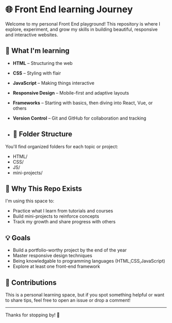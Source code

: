 # 🌐 Front End learning Journey

Welcome to my personal Front End playground! This repository is where I explore, experiment, and grow my skills in building beautiful, responsive and interactive websites.

## 🚀 What I'm learning

- **HTML** – Structuring the web
- **CSS** – Styling with flair
- **JavaScript** – Making things interactive
- **Responsive Design** – Mobile-first and adaptive layouts
- **Frameworks** – Starting with basics, then diving into React, Vue, or others
- **Version Control** – Git and GitHub for collaboration and tracking

- ## 📁 Folder Structure

You'll find organized folders for each topic or project:

- HTML/
- CSS/
- JS/
- mini-projects/

## 🧠 Why This Repo Exists

I'm using this space to:
- Practice what I learn from tutorials and courses
- Build mini-projects to reinforce concepts
- Track my growth and share progress with others

## 💡 Goals

- Build a portfolio-worthy project by the end of the year
- Master responsive design techniques
- Being knowledgable to programming languages (HTML,CSS,JavaScript)
- Explore at least one front-end framework

## 🙌 Contributions

This is a personal learning space, but if you spot something helpful or want to share tips, feel free to open an issue or drop a comment!

---------------------

Thanks for stopping by! 🌟
